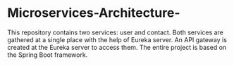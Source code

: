 # Microservices-Architecture-
This repository contains two services: user and contact. Both services are gathered at a single place with the help of Eureka server. An API gateway is created at the Eureka server to access them. The entire project is based on the Spring Boot framework.

